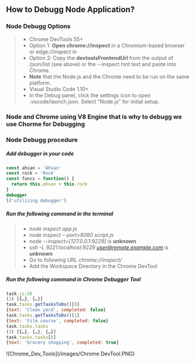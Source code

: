 ## How to Debugg Node Application?
### Node Debugg Options
> * Chrome DevTools 55+
> * Option 1: **Open chrome://inspect** in a Chromium-based browser or edge://inspect in 
> * Option 2: Copy the **devtoolsFrontendUrl** from the output of /json/list (see above) or the --inspect hint text and paste into Chrome.
> * **Note** that the Node.js and the Chrome need to be run on the same platform.
> * Visual Studio Code 1.10+
> * In the Debug panel, click the settings icon to open .vscode/launch.json. Select "Node.js" for initial setup.
### Node and Chrome using V8 Engine that is why to debugg we use Chorme for Debugging
### Node Debugg procedure
##### Add debugger in your code 
```javascript
const ahsan = 'Ahsan'
const rock = 'Rock'
const funcs = function() {
  return this.ahsan + this.rock
}
debugger
l('utilizing debugger')
```
##### Run the following command in the terminal
> * *node inspect app.js*
> * *node inspect --port=8080 script.js*
> * *node --inspect=[127.0.0.1:9229]* is **unknown**
> * *ssh -L 9221:localhost:9229 user@remote.example.com* is **unknown**
> * Go to following URL *chrome://inspect/*
> * Add the Workspace Directory in the Chrome DevTool
##### Run the following command in Chrome Debugger Tool
```javascript
task.js:26 
(2) [{…}, {…}]
task.tasks.getTasksToDo()[0]
{text: 'Clean yard', completed: false}
task.tasks.getTasksToDo()[1]
{text: 'Film course', completed: false}
task.tasks.tasks
(3) [{…}, {…}, {…}]
task.tasks.tasks[0]
{text: 'Grocery shopping', completed: true}
```
![Chrome_Dev_Tools](/images/Chrome DevTool.PNG)
